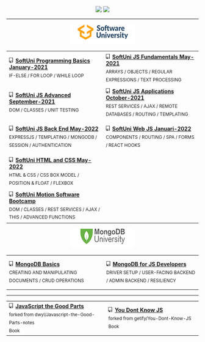 
<p align="center">
   <img src="https://github-readme-stats.vercel.app/api?username=MiroRuskov&count_private=true&show_icons=true" height="165px" >
   <img src="https://github-readme-stats.vercel.app/api/top-langs/?username=MiroRuskov&layout=compact" height="165px" >
</p>

<hr></hr>

<div align="center" style="height:55px">
   <a href="https://softuni.bg/">
      <img src="https://github.com/MiroRuskov/MiroRuskov/blob/main/images/logo/SoftUni.png">
   </a>
</div>

<table width="100%">
   <tr height="90px">
      <td width="430px">
         <img src="https://raw.githubusercontent.com/MiroRuskov/MiroRuskov/main/images/repo.png" height="13px">
         <a font-weight="500" href="https://github.com/MiroRuskov/SoftUni-Programming-Basics-January-2021">  <strong>SoftUni Programming Basics January-2021 </strong>
         </a>
         <div><sub>IF-ELSE / FOR LOOP / WHILE LOOP</sub></div>
         <div>
         </div>
      </td>
      <td width="430px">
         <img src="https://raw.githubusercontent.com/MiroRuskov/MiroRuskov/main/images/repo.png" height="13px">
         <a href="https://github.com/MiroRuskov/SoftUni-JS-Fundamentals-May-2021"><strong>SoftUni JS Fundamentals May-2021</strong>
         </a>
         <div><sub>ARRAYS / OBJECTS / REGULAR EXPRESSIONS / TEXT PROCESSING</sub></div>
         <div>
         </div>
      </td>
   </tr>
   <tr  height="90px">
      <td>
         <img src="https://raw.githubusercontent.com/MiroRuskov/MiroRuskov/main/images/repo.png" height="13px">
         <a href="https://github.com/MiroRuskov/SoftUni-JS-Advanced-September-2021"> <strong>SoftUni JS Advanced September-2021</strong>
         </a>
         <div><sub>DOM / CLASSES / UNIT TESTING</sub></div>
         <div>
         </div>
      </td>
      <td>
         <img src="https://raw.githubusercontent.com/MiroRuskov/MiroRuskov/main/images/repo.png" height="13px">
         <a href="https://github.com/MiroRuskov/SoftUni-JS-Applications-October-2021">   <strong>SoftUni JS Applications October-2021</strong>
         </a>
         <div><sub>REST SERVICES / AJAX / REMOTE DATABASES / ROUTING / TEMPLATING</sub></div>
         <div>
         </div>
      </td>
   </tr>
   <tr height="90px">
      <td>
         <img src="https://raw.githubusercontent.com/MiroRuskov/MiroRuskov/main/images/repo.png" height="13px">
         <a href="https://github.com/MiroRuskov/SoftUni-JS-Back-End-May-2022">  <strong>SoftUni JS Back End May-2022</strong>
         </a>
         <div><sub>EXPRESSJS / TEMPLATING / MONGODB / SESSION / AUTHENTICATION</sub></div>
         <div>
         </div>
      </td>
      <td>
         <img src="https://raw.githubusercontent.com/MiroRuskov/MiroRuskov/main/images/repo.png" height="13px">
         <a href="https://github.com/MiroRuskov/SoftUni-Web-JS-Januari-2022"><strong>SoftUni Web JS Januari-2022</strong>
         </a>
         <div><sub>COMPONENTS / ROUTING / SPA / FORMS / REACT HOOKS</sub></div>
         <div>
         </div>
      </td>
   </tr>
   <tr  height="90px">
      <td>
         <img src="https://raw.githubusercontent.com/MiroRuskov/MiroRuskov/main/images/repo.png" height="13px">
         <a href="https://github.com/MiroRuskov/SoftUni-HTML-and-CSS-May-2022"> <strong>SoftUni HTML and CSS May-2022</strong>
         </a>
         <div><sub>HTML & CSS / CSS BOX MODEL / POSITION & FLOAT / FLEXBOX</sub></div>
         <div>
         </div>
      </td>
         </tr>
   <tr   height="90px">
           <td>
         <img src="https://raw.githubusercontent.com/MiroRuskov/MiroRuskov/main/images/repo.png" height="13px">
         <a href="https://github.com/MiroRuskov/SoftUni-Motion-Software-Bootcamp"> <strong>SoftUni Motion Software Bootcamp</strong>
         </a>
         <div><sub>DOM / CLASSES / REST SERVICES / AJAX / THIS / ADVANCED FUNCTIONS</sub></div>
         <div>
         </div>
      </td>
   </tr>
    
</table>

<div align="center" style="height:55px">
   <a href="https://university.mongodb.com/courses/catalog">
      <img src="https://github.com/MiroRuskov/MiroRuskov/blob/main/images/logo/MongoDB.png">
   </a>
</div>

<table width="100%">
   <tr height="90px">
      <td  width="430px">
         <img src="https://raw.githubusercontent.com/MiroRuskov/MiroRuskov/main/images/repo.png" height="13px">
         <a href="https://university.mongodb.com/course_completion/a2175fa8-a72e-4273-bc79-3ae9c191e3d1?utm_source=copy&utm_medium=social&utm_campaign=university_social_sharing"> <strong>MongoDB Basics</strong>
         </a>
         <div> <sub>CREATING AND MANIPULATING DOCUMENTS / CRUD OPERATIONS </sub> </div>
         <div>
         </div>
      </td>
      <td  width="430px">
         <img src="https://raw.githubusercontent.com/MiroRuskov/MiroRuskov/main/images/repo.png" height="13px">
         <a href="https://github.com/MiroRuskov/MongoDB-for-Javascript-Developers"> <strong>MongoDB for JS Developers</strong></a>
         <div><sub>DRIVER SETUP / USER-FACING BACKEND / ADMIN BACKEND / RESILIENCY</sub></div>
         <div>
         </div>
      </td>
   </tr>
</table>

<hr></hr>

<table width="100%">
   <tr height="90px">
      <td  width="430px">
         <img src="https://raw.githubusercontent.com/MiroRuskov/MiroRuskov/main/images/repo.png" height="13px">
         <a href="https://github.com/MiroRuskov/Javascript-the-Good-Parts"> <strong>JavaScript the Good Parts</strong></a>
         <div> <sub>forked from dwyl/Javascript-the-Good-Parts-notes</sub> </div>
         <div>
            <sub> Book  </sub>
         </div>
      </td>
      <td  width="430px">
         <img src="https://raw.githubusercontent.com/MiroRuskov/MiroRuskov/main/images/repo.png" height="13px">
         <a href="https://github.com/MiroRuskov/You-Dont-Know-JS"> <strong>You Dont Know JS</strong></a>
         <div><sub>forked from getify/You-Dont-Know-JS</sub></div>
         <div>
            <sub>Book</sub>
         </div>
      </td>
   </tr>
</table>